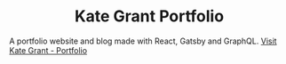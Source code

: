 <h1 align="center">
  Kate Grant Portfolio
</h1>

A portfolio website and blog made with React, Gatsby and GraphQL.
[Visit Kate Grant - Portfolio](https://kate-grant-portfolio.onrender.com)
